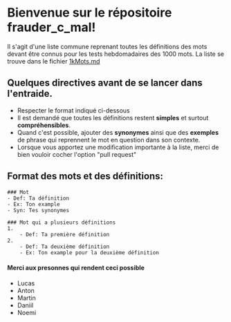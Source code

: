 # Bienvenue sur le répositoire frauder_c_mal! 
 
Il s'agit d'une liste commune reprenant toutes les définitions des mots devant être connus pour les tests hebdomadaires des 1000 mots.
La liste se trouve dans le fichier [1kMots.md](1kMots.md)

## Quelques directives avant de se lancer dans l'entraide.

- Respecter le format indiqué ci-dessous
- Il est demandé que toutes les définitions restent **simples** et surtout **compréhensibles**.
- Quand c'est possible, ajouter des **synonymes** ainsi que des **exemples** de phrase qui reprennent le mot en question dans son contexte. 
- Lorsque vous apportez une modification importante à la liste, merci de bien vouloir cocher l'option "pull request"

## Format des mots et des définitions: 

```
### Mot 
- Def: Ta définition
- Ex: Ton example
- Syn: Tes synonymes
```
```
### Mot qui a plusieurs définitions
1.
    - Def: Ta première définition
2.
    - Def: Ta deuxième définition
    - Ex: Ton example pour la deuxième définition
```

#### Merci aux presonnes qui rendent ceci possible
- Lucas
- Anton
- Martin
- Daniil
- Noemi
